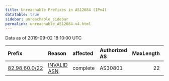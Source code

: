 ```yaml
---
title: Unreachable Prefixes in AS12684 (IPv4)
datatable: true
sidebar: unreachable_sidebar
permalink: unreachable_AS12684-v4.html
---
```


Data as of 2019-09-02 18:10:00 UTC


<div class="datatable-begin"></div>

| Prefix                                               | Reason                                                                                               | affected   | Authorized AS   |   MaxLength | Anchor                                         |   unreachable /24s |
|:-----------------------------------------------------|:-----------------------------------------------------------------------------------------------------|:-----------|:----------------|------------:|:-----------------------------------------------|-------------------:|
| [82.98.60.0/22](https://stat.ripe.net/82.98.60.0/22) | [INVALID ASN](https://rpki-validator.ripe.net/announcement-preview?asn=AS12684&prefix=82.98.60.0/22) | complete   | AS30801         |          22 | [RIPE](unreachable_RIPE_NCC_RPKI_Root-v4.html) |                  4 |

<div class="datatable-end"></div>